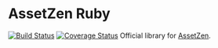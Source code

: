 AssetZen Ruby
=============

[![Build Status](https://travis-ci.org/mrzen/assetzen-ruby.svg?branch=master)](https://travis-ci.org/mrzen/assetzen-ruby)
[![Coverage Status](https://coveralls.io/repos/github/mrzen/assetzen-ruby/badge.svg?branch=master)](https://coveralls.io/github/mrzen/assetzen-ruby?branch=master)
Official library for [AssetZen][az].



[az]: http://assetzen.net/
